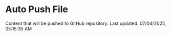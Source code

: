 # Auto Push File

Content that will be pushed to GitHub repository.
Last updated: 07/04/2025, 05:15:35 AM